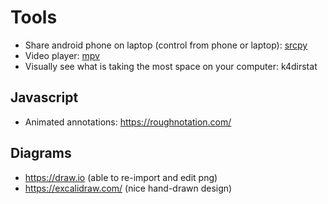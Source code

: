 # Tools

- Share android phone on laptop (control from phone or laptop): [srcpy](https://github.com/Genymobile/scrcpy)
- Video player: [mpv](https://mpv.io/)
- Visually see what is taking the most space on your computer: k4dirstat

## Javascript
- Animated annotations: https://roughnotation.com/

## Diagrams
- https://draw.io (able to re-import and edit png)
- https://excalidraw.com/ (nice hand-drawn design)
